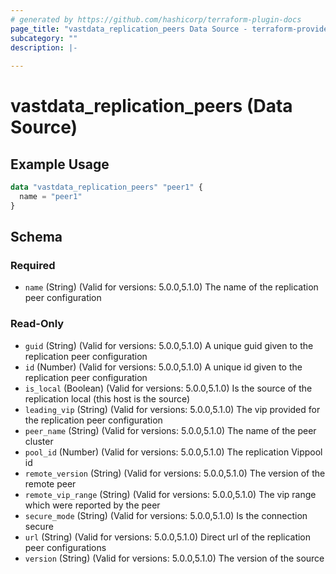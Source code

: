 ```yaml
---
# generated by https://github.com/hashicorp/terraform-plugin-docs
page_title: "vastdata_replication_peers Data Source - terraform-provider-vastdata"
subcategory: ""
description: |-
  
---
```


# vastdata_replication_peers (Data Source)



## Example Usage

```terraform
data "vastdata_replication_peers" "peer1" {
  name = "peer1"
}
```

<!-- schema generated by tfplugindocs -->
## Schema

### Required

- `name` (String) (Valid for versions: 5.0.0,5.1.0) The name of the replication peer configuration

### Read-Only

- `guid` (String) (Valid for versions: 5.0.0,5.1.0) A unique guid given to the  replication peer configuration
- `id` (Number) (Valid for versions: 5.0.0,5.1.0) A unique id given to the replication peer configuration
- `is_local` (Boolean) (Valid for versions: 5.0.0,5.1.0) Is the source of the replication local (this host is the source)
- `leading_vip` (String) (Valid for versions: 5.0.0,5.1.0) The vip provided for the replication peer configuration
- `peer_name` (String) (Valid for versions: 5.0.0,5.1.0) The name of the peer cluster
- `pool_id` (Number) (Valid for versions: 5.0.0,5.1.0) The replication Vippool id
- `remote_version` (String) (Valid for versions: 5.0.0,5.1.0) The version of the remote peer
- `remote_vip_range` (String) (Valid for versions: 5.0.0,5.1.0) The vip range which were reported by the peer
- `secure_mode` (String) (Valid for versions: 5.0.0,5.1.0) Is the connection secure
- `url` (String) (Valid for versions: 5.0.0,5.1.0) Direct url of the replication peer configurations
- `version` (String) (Valid for versions: 5.0.0,5.1.0) The version of the source
